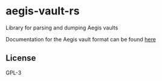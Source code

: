 # aegis-vault-rs

Library for parsing and dumping Aegis vaults

Documentation for the Aegis vault format can be found [here](https://github.com/beemdevelopment/Aegis/blob/master/docs/vault.md)

## License

GPL-3
